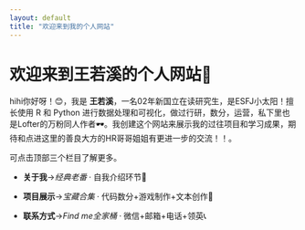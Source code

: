 ```yaml
---
layout: default
title: "欢迎来到我的个人网站"
---
```

# 欢迎来到王若溪的个人网站🍉

hihi你好呀！😊，我是 **王若溪**，一名02年新国立在读研究生，是ESFJ小太阳！擅长使用 R 和 Python 进行数据处理和可视化，做过行研，数分，运营，私下里也是Lofter的万粉同人作者🕶。我创建这个网站来展示我的过往项目和学习成果，期待和点进这里的善良大方的HR哥哥姐姐有更进一步的交流！！。

可点击顶部三个栏目了解更多。

- **关于我**→*经典老番* · 自我介绍环节🎈
  
- **项目展示**→*宝藏合集* · 代码数分+游戏制作+文本创作🍱
  
- **联系方式**→*Find me全家桶* · 微信+邮箱+电话+领英📞
  

